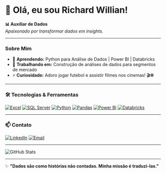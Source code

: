 # 👋 Olá, eu sou Richard Willian!

**📊 Auxiliar de Dados**  
*Apaixonado por transformar dados em insights.*

---

### **Sobre Mim**
- 🌱 **Aprendendo:** Python para Análise de Dados | Power BI | Databricks  
- 🚀 **Trabalhando em:** Construção de análises de dados para segmentos de mercado  
- ⚡ **Curiosidade:** Adoro jogar futebol e assistir filmes nos cinemas! 🎬⚽  

---

### **🛠️ Tecnologias & Ferramentas**  
[![Excel](https://img.shields.io/badge/Excel-217346?style=flat&logo=microsoftexcel&logoColor=white)](https://www.microsoft.com/pt-br/microsoft-365/excel)
[![SQL Server](https://img.shields.io/badge/SQL_Server-0876C8?style=flat&logo=microsoftsqlserver&logoColor=white)](https://www.microsoft.com/pt-br/sql-server)
[![Python](https://img.shields.io/badge/Python-3776AB?style=flat&logo=python&logoColor=white)](https://www.python.org/)
[![Pandas](https://img.shields.io/badge/Pandas-5449E3?style=flat&logo=pandas&logoColor=white)](https://pandas.pydata.org/)
[![Power BI](https://img.shields.io/badge/Power_BI-F2C811?style=flat&logo=powerbi&logoColor=black)](https://powerbi.microsoft.com/)
[![Databricks](https://img.shields.io/badge/Databricks-FF3621?style=flat&logo=databricks&logoColor=white)](https://databricks.com/)

---

### **📫 Contato**  
[![LinkedIn](https://img.shields.io/badge/LinkedIn-0A66C2?style=flat&logo=linkedin&logoColor=white)](https://www.linkedin.com/in/richardwmoliveira/)
[![Email](https://img.shields.io/badge/Email-EA4335?style=flat&logo=gmail&logoColor=white)](mailto:richardtrainer683@gmail.com)

---

![GitHub Stats](https://github-readme-stats.vercel.app/api?username=Richard-DevDSA&show_icons=true&theme=dark&hide_border=true)  

---

✨ **"Dados são como histórias não contadas. Minha missão é traduzi-las."**  

